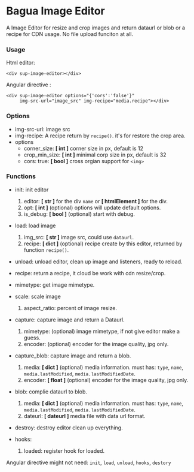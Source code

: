 # Bagua Image Editor

A Image Editor for resize and crop images and return dataurl or blob or a recipe for CDN usage. No file upload funciton at all.

###  Usage

Html editor:
```
<div sup-image-editor></div>
```

Angular directive :
```
<div sup-image-editor options="{'cors':'false'}"
     img-src-url="image_src" img-recipe="media.recipe"></div>
```

### Options

* img-src-url: image src
* img-recipe: A recipe return by `recipe()`. it's for restore the crop area.
* options
  * corner_size: **[ int ]** corner size in px, default is 12
  * crop_min_size: **[ int ]** minimal corp size in px, default is 32
  * cors: true: **[ bool ]** cross orgian support for `<img>`

### Functions

* init: init editor
  1. editor: **[ str ]** for the div `name` or **[ htmlElement ]** for the div.
  2. opt: **[ int ]** (optional) options will update default options.
  3. is_debug: **[ bool ]** (optional) start with debug.

* load: load image
  1. img_src: **[ str ]** image src, could use `dataurl`.
  2. recipe: **[ dict ]** (optional) recipe create by this editor, returned by function `recipe()`.
  
* unload: unload editor, clean up image and listeners, ready to reload.

* recipe: return a recipe, it cloud be work with cdn resize/crop.

* mimetype: get image mimetype.

* scale: scale image
  1. aspect_ratio: percent of image resize.

* capture: capture image and return a Dataurl.
  1. mimetype: (optional) image mimetype, if not give editor make a guess.
  2. encoder: (optional) encoder for the image quality, jpg only.

* capture_blob: capture image and return a blob.
  1. media: **[ dict ]** (optional) media information. must has: `type`, `name`, `media.lastModified`, `media.lastModifiedDate`.
  2. encoder: **[ float ]** (optional) encoder for the image quality, jpg only.

* blob: complie dataurl to blob.
  1. media: **[ dict ]** (optional) media information. must has: `type`, `name`, `media.lastModified`, `media.lastModifiedDate`.
  2. dateurl: **[ dateurl ]** media file with data url format.

* destroy: destroy editor clean up everything.

* hooks:
  1. loaded: register hook for loaded.
    
Angular directive might not need: `init`, `load`, `unload`, `hooks`, `destory`